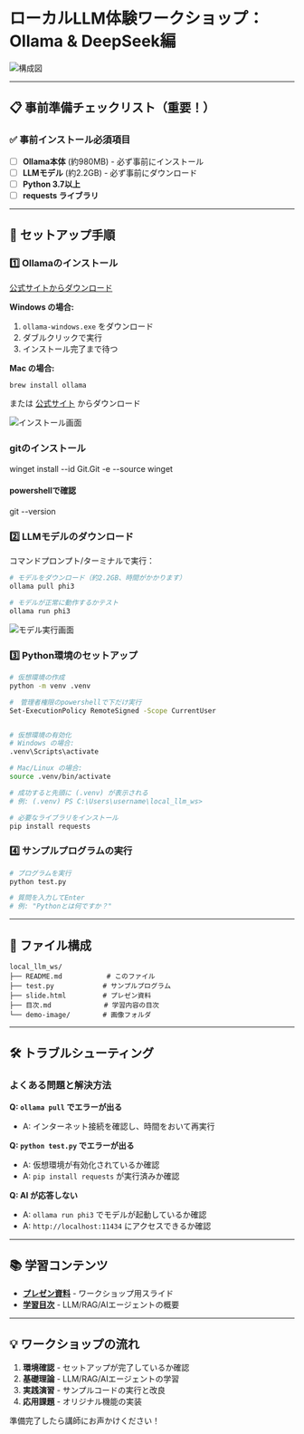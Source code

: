 # ローカルLLM体験ワークショップ：Ollama & DeepSeek編

![構成図](./demo-image/ollama.png)

---

## 📋 事前準備チェックリスト（重要！）

### ✅ 事前インストール必須項目
- [ ] **Ollama本体** (約980MB) - 必ず事前にインストール
- [ ] **LLMモデル** (約2.2GB) - 必ず事前にダウンロード  
- [ ] **Python 3.7以上**
- [ ] **requests ライブラリ**

---

## 🚀 セットアップ手順

### 1️⃣ Ollamaのインストール

[公式サイトからダウンロード](https://ollama.com/download)

**Windows の場合:**
1. `ollama-windows.exe` をダウンロード
2. ダブルクリックで実行
3. インストール完了まで待つ

**Mac の場合:**
```bash
brew install ollama
```

または [公式サイト](https://ollama.com/download) からダウンロード

![インストール画面](./demo-image/image.png)

### gitのインストール
winget install --id Git.Git -e --source winget

#### powershellで確認
git --version


### 2️⃣ LLMモデルのダウンロード

コマンドプロンプト/ターミナルで実行：

```bash
# モデルをダウンロード（約2.2GB、時間がかかります）
ollama pull phi3

# モデルが正常に動作するかテスト
ollama run phi3
```

![モデル実行画面](./demo-image/ollama.png)

### 3️⃣ Python環境のセットアップ

```bash
# 仮想環境の作成
python -m venv .venv

#　管理者権限のpowershellで下だけ実行
Set-ExecutionPolicy RemoteSigned -Scope CurrentUser


# 仮想環境の有効化
# Windows の場合:
.venv\Scripts\activate

# Mac/Linux の場合:
source .venv/bin/activate

# 成功すると先頭に (.venv) が表示される
# 例: (.venv) PS C:\Users\username\local_llm_ws>

# 必要なライブラリをインストール
pip install requests
```

### 4️⃣ サンプルプログラムの実行

```bash
# プログラムを実行
python test.py

# 質問を入力してEnter
# 例: "Pythonとは何ですか？"
```

---

## 📁 ファイル構成

```
local_llm_ws/
├── README.md           # このファイル
├── test.py            # サンプルプログラム
├── slide.html         # プレゼン資料
├── 目次.md             # 学習内容の目次
└── demo-image/        # 画像フォルダ
```

---

## 🛠️ トラブルシューティング

### よくある問題と解決方法

**Q: `ollama pull` でエラーが出る**
- A: インターネット接続を確認し、時間をおいて再実行

**Q: `python test.py` でエラーが出る**  
- A: 仮想環境が有効化されているか確認
- A: `pip install requests` が実行済みか確認

**Q: AI が応答しない**
- A: `ollama run phi3` でモデルが起動しているか確認
- A: `http://localhost:11434` にアクセスできるか確認

---

## 📚 学習コンテンツ

- **[プレゼン資料](./slide.html)** - ワークショップ用スライド
- **[学習目次](./目次.md)** - LLM/RAG/AIエージェントの概要

---

## 💡 ワークショップの流れ

1. **環境確認** - セットアップが完了しているか確認
2. **基礎理論** - LLM/RAG/AIエージェントの学習
3. **実践演習** - サンプルコードの実行と改良
4. **応用課題** - オリジナル機能の実装

準備完了したら講師にお声かけください！
